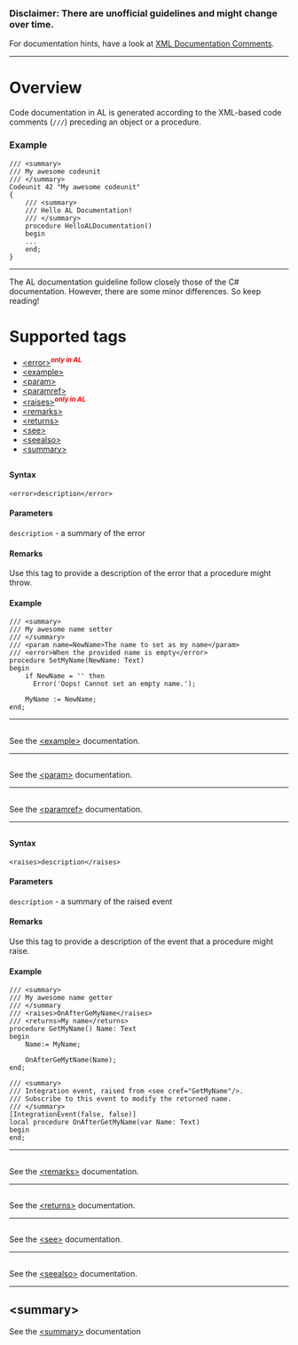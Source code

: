 ### Disclaimer: There are unofficial guidelines and might change over time.

For documentation hints, have a look at [XML Documentation Comments](https://docs.microsoft.com/en-us/dotnet/csharp/programming-guide/xmldoc/recommended-tags-for-documentation-comments).

---

# Overview

Code documentation in AL is generated according to the XML-based code comments (`///`) preceding an object or a procedure.

### Example
```
/// <summary>
/// My awesome codeunit
/// </summary>
Codeunit 42 "My awesome codeunit"
{
    /// <summary>
    /// Hello AL Documentation!
    /// </summary>
    procedure HelloALDocumentation()
    begin
    ...    
    end;
}
```
----
The AL documentation guideline follow closely those of the C# documentation. However, there are some minor differences. So keep reading!


# Supported tags

- [\<error>](#error_tag)<sup><span style="color:red">**_only in AL_**</span></sup>
- [\<example>](#example_tag)
- [\<param>](#param_tag)
- [\<paramref>](#paramref_tag)
- [\<raises>](#raises_tag)<sup><span style="color:red">**_only in AL_**</span></sup>
- [\<remarks>](#remarks_tag)
- [\<returns>](#returns_tag)
- [\<see>](#see_tag)
- [\<seealso>](#seealso_tag)
- [\<summary>](#summary_tag)

## <a id="error_tag"></a><error>
#### Syntax
```AL
<error>description</error>
```

#### Parameters
`description` - a summary of the error

#### Remarks
Use this tag to provide a description of the error that a procedure might throw.

#### Example
```AL
/// <summary>
/// My awesome name setter
/// </summary>
/// <param name=NewName>The name to set as my name</param>
/// <error>When the provided name is empty</error>
procedure SetMyName(NewName: Text)
begin
    if NewName = '' then
      Error('Oops! Cannot set an empty name.');
    
    MyName := NewName;
end;
```

---

## <a id="example_tag"></a><example>
See the [\<example>](https://docs.microsoft.com/en-us/dotnet/csharp/programming-guide/xmldoc/example) documentation.

---

## <a id="param_tag"></a><param>
See the [\<param>](https://docs.microsoft.com/en-us/dotnet/csharp/programming-guide/xmldoc/param) documentation.

---

## <a id="paramref_tag"></a><paramref>
See the [\<paramref>](https://docs.microsoft.com/en-us/dotnet/csharp/programming-guide/xmldoc/paramref) documentation.

---

## <a id="raises_tag"></a><raises>

#### Syntax
```AL
<raises>description</raises>
```

#### Parameters
`description` - a summary of the raised event

#### Remarks
Use this tag to provide a description of the event that a procedure might raise.

#### Example
```AL
/// <summary>
/// My awesome name getter
/// </summary
/// <raises>OnAfterGeMyName</raises>
/// <returns>My name</returns>
procedure GetMyName() Name: Text
begin
    Name:= MyName;

    OnAfterGeMytName(Name);
end;

/// <summary>
/// Integration event, raised from <see cref="GetMyName"/>.
/// Subscribe to this event to modify the returned name.
/// </summary>
[IntegrationEvent(false, false)]
local procedure OnAfterGetMyName(var Name: Text)
begin
end;
```

---

## <a id="remarks_tag"></a><remarks>
See the [\<remarks>](https://docs.microsoft.com/en-us/dotnet/csharp/programming-guide/xmldoc/remarks) documentation.

---

## <a id="returns_tag"></a><returns>
See the [\<returns>](https://docs.microsoft.com/en-us/dotnet/csharp/programming-guide/xmldoc/returns) documentation.

---

## <a id="see_tag"></a><see>
See the [\<see>](https://docs.microsoft.com/en-us/dotnet/csharp/programming-guide/xmldoc/see) documentation.

---

## <a id="seealso_tag"></a><seealso>
See the [\<seealso>](https://docs.microsoft.com/en-us/dotnet/csharp/programming-guide/xmldoc/seealso) documentation.

---

## <a id="summary_tag"></a>\<summary>
See the [\<summary>](https://docs.microsoft.com/en-us/dotnet/csharp/programming-guide/xmldoc/summary) documentation


